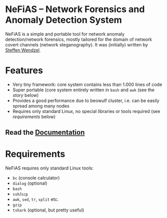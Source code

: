 # NeFiAS – Network Forensics and Anomaly Detection System

NeFiAS is a simple and portable tool for network anomaly detection/network forensics, mostly tailored for the domain of network covert channels (network steganography). It was (initially) written by [Steffen Wendzel](http://www.wendzel.de).

# Features

- Very tiny framework: core system contains less than 1.000 lines of code
- Super portable (core system entirely written in `bash` and `awk` (see the *story* below)
- Provides a good performance due to beowulf cluster, i.e. can be easily spread among many nodes
- Requires only standard Linux, no special libraries or tools required (see *requirements* below)

## Read the [Documentation](https://github.com/cdpxe/nefias/blob/master/documentation/README.md)

# Requirements

NeFiAS requires only standard Linux tools:

- `bc` (console calculator)
- `dialog` (optional)
- `bash`
- `ssh`/`scp`
- `awk`, `sed`, `tr`, `split` etc.
- `gzip`
- `tshark` (optional, but pretty useful)

